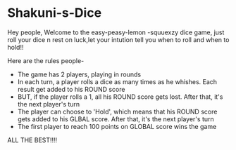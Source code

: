 # Shakuni-s-Dice
Hey people, Welcome to the easy-peasy-lemon -squuexzy dice game, just roll your dice n rest on luck,let your intution tell you when to roll and when to hold!!

Here are the rules people-

- The game has 2 players, playing in rounds
- In each turn, a player rolls a dice as many times as he whishes. Each result get added to his ROUND score
- BUT, if the player rolls a 1, all his ROUND score gets lost. After that, it's the next player's turn
- The player can choose to 'Hold', which means that his ROUND score gets added to his GLBAL score. After that, it's the next player's turn
- The first player to reach 100 points on GLOBAL score wins the game

ALL THE BEST!!!!
